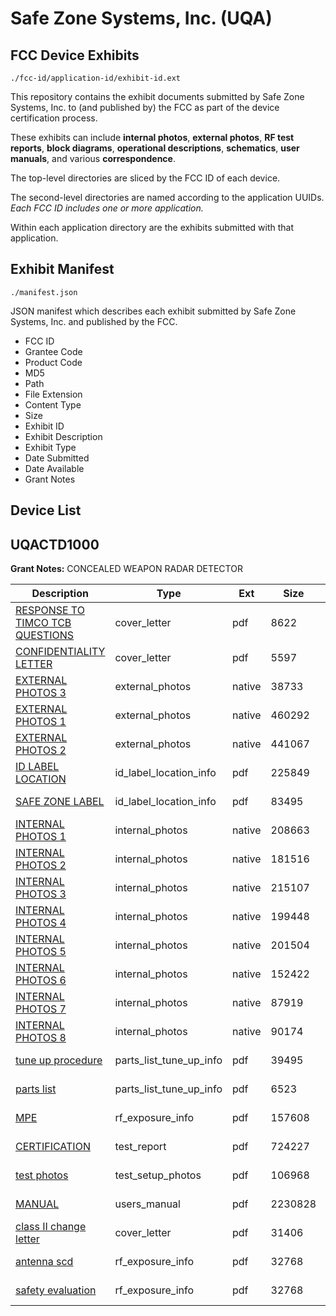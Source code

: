 # Safe Zone Systems, Inc. (UQA)
## FCC Device Exhibits

```
./fcc-id/application-id/exhibit-id.ext
```

This repository contains the exhibit documents submitted by Safe Zone Systems, Inc. to (and published by) the FCC as part of the device certification process.

These exhibits can include **internal photos**, **external photos**, **RF test reports**, **block diagrams**, **operational descriptions**, **schematics**, **user manuals**, and various **correspondence**.

The top-level directories are sliced by the FCC ID of each device.

The second-level directories are named according to the application UUIDs. *Each FCC ID includes one or more application.*

Within each application directory are the exhibits submitted with that application. 

## Exhibit Manifest

```
./manifest.json
```

JSON manifest which describes each exhibit submitted by Safe Zone Systems, Inc. and published by the FCC.

- FCC ID
- Grantee Code
- Product Code
- MD5
- Path
- File Extension
- Content Type
- Size
- Exhibit ID
- Exhibit Description
- Exhibit Type
- Date Submitted
- Date Available
- Grant Notes

## Device List
## UQACTD1000
**Grant Notes:** CONCEALED WEAPON RADAR DETECTOR

| Description | Type | Ext | Size | Submitted | Available |
| ----------- | ---- | --- | ---- | --------- | --------- |
| [RESPONSE TO TIMCO TCB QUESTIONS](UQACTD1000/a0a54689ffe5a46fab05ba5a9132cb30/824246.pdf) | cover_letter | pdf | 8622 | 2007-08-01 | 2007-08-01 |
| [CONFIDENTIALITY LETTER](UQACTD1000/a0a54689ffe5a46fab05ba5a9132cb30/824249.pdf) | cover_letter | pdf | 5597 | 2007-08-01 | 2007-08-01 |
| [EXTERNAL PHOTOS 3](UQACTD1000/a0a54689ffe5a46fab05ba5a9132cb30/824248.native) | external_photos | native | 38733 | 2007-08-01 | 2007-08-01 |
| [EXTERNAL PHOTOS 1](UQACTD1000/a0a54689ffe5a46fab05ba5a9132cb30/824250.native) | external_photos | native | 460292 | 2007-08-01 | 2007-08-01 |
| [EXTERNAL PHOTOS 2](UQACTD1000/a0a54689ffe5a46fab05ba5a9132cb30/824251.native) | external_photos | native | 441067 | 2007-08-01 | 2007-08-01 |
| [ID LABEL LOCATION](UQACTD1000/a0a54689ffe5a46fab05ba5a9132cb30/824260.pdf) | id_label_location_info | pdf | 225849 | 2007-08-01 | 2007-08-01 |
| [SAFE ZONE LABEL](UQACTD1000/a0a54689ffe5a46fab05ba5a9132cb30/824262.pdf) | id_label_location_info | pdf | 83495 | 2007-08-01 | 2007-08-01 |
| [INTERNAL PHOTOS 1](UQACTD1000/a0a54689ffe5a46fab05ba5a9132cb30/824252.native) | internal_photos | native | 208663 | 2007-08-01 | 2007-08-01 |
| [INTERNAL PHOTOS 2](UQACTD1000/a0a54689ffe5a46fab05ba5a9132cb30/824253.native) | internal_photos | native | 181516 | 2007-08-01 | 2007-08-01 |
| [INTERNAL PHOTOS 3](UQACTD1000/a0a54689ffe5a46fab05ba5a9132cb30/824254.native) | internal_photos | native | 215107 | 2007-08-01 | 2007-08-01 |
| [INTERNAL PHOTOS 4](UQACTD1000/a0a54689ffe5a46fab05ba5a9132cb30/824255.native) | internal_photos | native | 199448 | 2007-08-01 | 2007-08-01 |
| [INTERNAL PHOTOS 5](UQACTD1000/a0a54689ffe5a46fab05ba5a9132cb30/824256.native) | internal_photos | native | 201504 | 2007-08-01 | 2007-08-01 |
| [INTERNAL PHOTOS 6](UQACTD1000/a0a54689ffe5a46fab05ba5a9132cb30/824257.native) | internal_photos | native | 152422 | 2007-08-01 | 2007-08-01 |
| [INTERNAL PHOTOS 7](UQACTD1000/a0a54689ffe5a46fab05ba5a9132cb30/824258.native) | internal_photos | native | 87919 | 2007-08-01 | 2007-08-01 |
| [INTERNAL PHOTOS 8](UQACTD1000/a0a54689ffe5a46fab05ba5a9132cb30/824259.native) | internal_photos | native | 90174 | 2007-08-01 | 2007-08-01 |
| [tune up procedure](UQACTD1000/a0a54689ffe5a46fab05ba5a9132cb30/824264.pdf) | parts_list_tune_up_info | pdf | 39495 | 2007-08-01 | 2007-08-01 |
| [parts list](UQACTD1000/a0a54689ffe5a46fab05ba5a9132cb30/824265.pdf) | parts_list_tune_up_info | pdf | 6523 | 2007-08-01 | 2007-08-01 |
| [MPE](UQACTD1000/a0a54689ffe5a46fab05ba5a9132cb30/829939.pdf) | rf_exposure_info | pdf | 157608 | 2007-08-16 | 2007-08-01 |
| [CERTIFICATION](UQACTD1000/a0a54689ffe5a46fab05ba5a9132cb30/824247.pdf) | test_report | pdf | 724227 | 2007-08-01 | 2007-08-01 |
| [test photos](UQACTD1000/a0a54689ffe5a46fab05ba5a9132cb30/824263.pdf) | test_setup_photos | pdf | 106968 | 2007-08-01 | 2007-08-01 |
| [MANUAL](UQACTD1000/a0a54689ffe5a46fab05ba5a9132cb30/824261.pdf) | users_manual | pdf | 2230828 | 2007-08-01 | 2007-08-01 |
| [class II change letter](UQACTD1000/8cb8526c0ae9e92b10367e9628ad4886/845603.pdf) | cover_letter | pdf | 31406 | 2007-09-20 | 2007-09-20 |
| [antenna scd](UQACTD1000/8cb8526c0ae9e92b10367e9628ad4886/845199.pdf) | rf_exposure_info | pdf | 32768 | 2007-09-19 | 2007-09-20 |
| [safety evaluation](UQACTD1000/8cb8526c0ae9e92b10367e9628ad4886/845200.pdf) | rf_exposure_info | pdf | 32768 | 2007-09-19 | 2007-09-20 |
